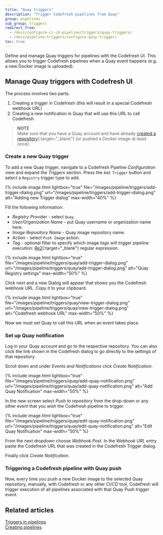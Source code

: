 ```yaml
---
title: "Quay triggers"
description: "Trigger Codefresh pipelines from Quay"
group: pipelines
sub_group: triggers
redirect_from:
  - /docs/configure-ci-cd-pipeline/triggers/quay-triggers/
  - /docs/pipeline-triggers/configure-quay-trigger/
toc: true
---
```


Define and manage Quay triggers for pipelines with the Codefresh UI.
This allows you to trigger Codefresh pipelines when a Quay event happens (e.g. a new Docker image is uploaded).

## Manage Quay triggers with Codefresh UI


The process involves two parts:

1. Creating a trigger in Codefresh (this will result in a special Codefresh webhook URL)
1. Creating a new notification in Quay that will use this URL to call Codefresh

>**NOTE**  
Make sure that you have a Quay account and have already [created a repository](https://docs.quay.io/guides/create-repo.html){:target="\_blank"} (or pushed a Docker image at least once).


### Create a new Quay trigger

To add a new Quay trigger, navigate to a Codefresh Pipeline *Configuration* view and expand the *Triggers* section. Press the `Add Trigger` button and select a `Registry` trigger type to add.

{% include image.html
lightbox="true"
file="/images/pipeline/triggers/add-trigger-dialog.png"
url="/images/pipeline/triggers/add-trigger-dialog.png"
alt="Adding new Trigger dialog"
max-width="40%"
%}

Fill the following information:

* *Registry Provider* - select `Quay`.
* *User/Organization Name* - put Quay username or organization name here.
* *Image Repository Name* - Quay image repository name.
* *Action* - select `Push Image` action.
* *Tag* - optional filter to specify which image *tags* will trigger pipeline execution: [Re2](https://github.com/google/re2/wiki/Syntax){:target="\_blank"} regular expression.

{% include image.html
lightbox="true"
file="/images/pipeline/triggers/quay/add-trigger-dialog.png"
url="/images/pipeline/triggers/quay/add-trigger-dialog.png"
alt="Quay Registry settings"
max-width="50%"
%}

Click next and a new Dialog will appear that shows you the Codefresh webhook URL. Copy it to your clipboard. 


{% include image.html
lightbox="true"
file="/images/pipeline/triggers/quay/view-trigger-dialog.png"
url="/images/pipeline/triggers/quay/view-trigger-dialog.png"
alt="Codefresh webhook URL"
max-width="50%"
%}

Now we must set Quay to call this URL when an event takes place.

### Set up Quay notification

Log in your Quay account and go to the respective repository. You can also click the link shown in the Codefresh dialog to go directly to the settings of that repository.

Scroll down and under *Events and Notifications* click *Create Notification*.


{% include image.html
lightbox="true"
file="/images/pipeline/triggers/quay/add-quay-notification.png"
url="/images/pipeline/triggers/quay/add-quay-notification.png"
alt="Add Quay Notification"
max-width="50%"
%}

In the new screen select *Push to repository* from the drop-down or any other event that you wish the Codefresh pipeline to trigger.

{% include image.html
lightbox="true"
file="/images/pipeline/triggers/quay/edit-quay-notification.png"
url="/images/pipeline/triggers/quay/edit-quay-notification.png"
alt="Edit Quay Notification"
max-width="50%"
%}

From the next dropdown choose *Webhook Post*. In the *Webhook URL entry* paste the Codefresh URL that was created in the Codefresh Trigger dialog.

Finally click *Create Notification*.


### Triggering a Codefresh pipeline with Quay push

Now, every time you push a new Docker image to the selected Quay repository, manually, with Codefresh or any other CI/CD tool, Codefresh will trigger execution of all pipelines associated with that Quay Push trigger event.

## Related articles
[Triggers in pipelines]({{site.baseurl}}/docs/pipelines/triggers)  
[Creating pipelines]({{site.baseurl}}/docs/pipelines/pipelines/)  